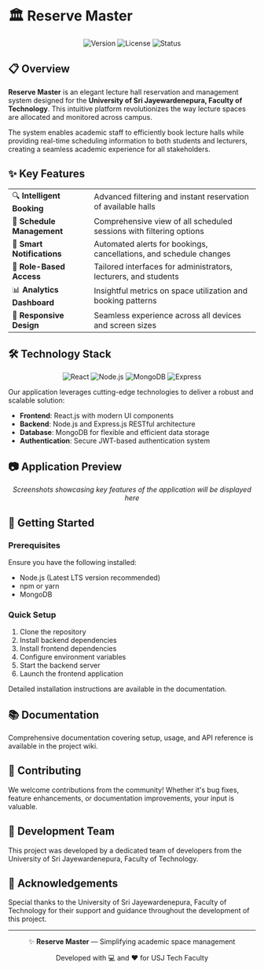 # 🏛️ Reserve Master

<div align="center">
  
  ![Version](https://img.shields.io/badge/version-1.0.0-blue.svg?style=flat-square)
  ![License](https://img.shields.io/badge/license-MIT-green.svg?style=flat-square)
  ![Status](https://img.shields.io/badge/status-active-success.svg?style=flat-square)
  
</div>

## 📋 Overview

**Reserve Master** is an elegant lecture hall reservation and management system designed for the **University of Sri Jayewardenepura, Faculty of Technology**. This intuitive platform revolutionizes the way lecture spaces are allocated and monitored across campus.

The system enables academic staff to efficiently book lecture halls while providing real-time scheduling information to both students and lecturers, creating a seamless academic experience for all stakeholders.

## ✨ Key Features

<table>
  <tr>
    <td>🔍 <b>Intelligent Booking</b></td>
    <td>Advanced filtering and instant reservation of available halls</td>
  </tr>
  <tr>
    <td>📅 <b>Schedule Management</b></td>
    <td>Comprehensive view of all scheduled sessions with filtering options</td>
  </tr>
  <tr>
    <td>🔔 <b>Smart Notifications</b></td>
    <td>Automated alerts for bookings, cancellations, and schedule changes</td>
  </tr>
  <tr>
    <td>👤 <b>Role-Based Access</b></td>
    <td>Tailored interfaces for administrators, lecturers, and students</td>
  </tr>
  <tr>
    <td>📊 <b>Analytics Dashboard</b></td>
    <td>Insightful metrics on space utilization and booking patterns</td>
  </tr>
  <tr>
    <td>📱 <b>Responsive Design</b></td>
    <td>Seamless experience across all devices and screen sizes</td>
  </tr>
</table>

## 🛠️ Technology Stack

<div align="center">
  
  ![React](https://img.shields.io/badge/-React-61DAFB?style=for-the-badge&logo=react&logoColor=black)
  ![Node.js](https://img.shields.io/badge/-Node.js-339933?style=for-the-badge&logo=nodedotjs&logoColor=white)
  ![MongoDB](https://img.shields.io/badge/-MongoDB-47A248?style=for-the-badge&logo=mongodb&logoColor=white)
  ![Express](https://img.shields.io/badge/-Express-000000?style=for-the-badge&logo=express&logoColor=white)
  
</div>

Our application leverages cutting-edge technologies to deliver a robust and scalable solution:

- **Frontend**: React.js with modern UI components
- **Backend**: Node.js and Express.js RESTful architecture
- **Database**: MongoDB for flexible and efficient data storage
- **Authentication**: Secure JWT-based authentication system

## 📷 Application Preview

<div align="center">
  <i>Screenshots showcasing key features of the application will be displayed here</i>
</div>

## 🚀 Getting Started

### Prerequisites

Ensure you have the following installed:

- Node.js (Latest LTS version recommended)
- npm or yarn
- MongoDB

### Quick Setup

1. Clone the repository
2. Install backend dependencies
3. Install frontend dependencies
4. Configure environment variables
5. Start the backend server
6. Launch the frontend application

Detailed installation instructions are available in the documentation.

## 📚 Documentation

Comprehensive documentation covering setup, usage, and API reference is available in the project wiki.

## 🤝 Contributing

We welcome contributions from the community! Whether it's bug fixes, feature enhancements, or documentation improvements, your input is valuable.

## 👥 Development Team

This project was developed by a dedicated team of developers from the University of Sri Jayewardenepura, Faculty of Technology.

## 🙏 Acknowledgements

Special thanks to the University of Sri Jayewardenepura, Faculty of Technology for their support and guidance throughout the development of this project.

---

<div align="center">
  <p>✨ <b>Reserve Master</b> — Simplifying academic space management</p>
  <p>Developed with 💻 and ❤️ for USJ Tech Faculty</p>
</div>
